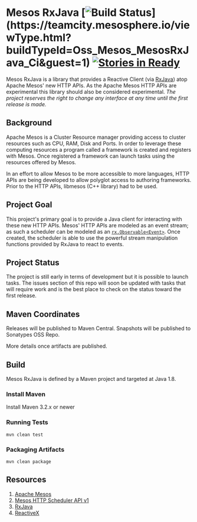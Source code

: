 Mesos RxJava [![Build Status](https://teamcity.mesosphere.io/guestAuth/app/rest/builds/buildType:(id:Oss_Mesos_MesosRxJava_Ci)/statusIcon)](https://teamcity.mesosphere.io/viewType.html?buildTypeId=Oss_Mesos_MesosRxJava_Ci&guest=1) [![Stories in Ready](https://badge.waffle.io/mesos/mesos-rxjava.png?label=in+progress&title=In+Progress)](https://waffle.io/mesos/mesos-rxjava)
============

Mesos RxJava is a library that provides a Reactive Client (via [RxJava](https://github.com/ReactiveX/RxJava)) atop
Apache Mesos' new HTTP APIs.  As the Apache Mesos HTTP APIs are experimental this library should also be considered
experimental. _The project reserves the right to change any interface at any time until the first release is made._

## Background

Apache Mesos is a Cluster Resource manager providing access to cluster resources such as CPU, RAM, Disk and Ports.
In order to leverage these computing resources a program called a framework is created and registers with Mesos. Once
registered a framework can launch tasks using the resources offered by Mesos.

In an effort to allow Mesos to be more accessible to more languages, HTTP APIs are being developed to allow polyglot
access to authoring frameworks. Prior to the HTTP APIs, libmesos (C++ library) had to be used.


## Project Goal

This project's primary goal is to provide a Java client for interacting with these new HTTP APIs. Mesos' HTTP APIs
are modeled as an event stream; as such a scheduler can be modeled as an
[`rx.Observable<Event>`](http://reactivex.io/RxJava/javadoc/index.html?rx/Observable.html). Once created, the scheduler
is able to use the powerful stream manipulation functions provided by RxJava to react to events.


## Project Status

The project is still early in terms of development but it is possible to launch tasks. The issues section of this repo
will soon be updated with tasks that will require work and is the best place to check on the status toward the first
release.


## Maven Coordinates

Releases will be published to Maven Central. Snapshots will be published to Sonatypes OSS Repo.

More details once artifacts are published.

## Build

Mesos RxJava is defined by a Maven project and targeted at Java 1.8.

### Install Maven

Install Maven 3.2.x or newer

### Running Tests

```
mvn clean test
```

### Packaging Artifacts

```
mvn clean package
```


## Resources

1. [Apache Mesos](http://mesos.apache.org/)
1. [Mesos HTTP Scheduler API v1](https://github.com/apache/mesos/blob/master/docs/scheduler-http-api.md)
2. [RxJava](https://github.com/ReactiveX/RxJava)
3. [ReactiveX](http://reactivex.io/)
